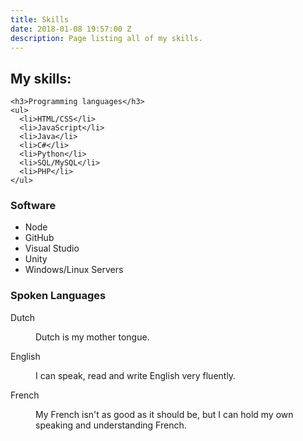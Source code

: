```yaml
---
title: Skills
date: 2018-01-08 19:57:00 Z
description: Page listing all of my skills.
---
```


<h2>My skills:</h2>

<div class="row">
  <div class="6u 12u$(small)">

    <h3>Programming languages</h3>
    <ul>
      <li>HTML/CSS</li>
      <li>JavaScript</li>
      <li>Java</li>
      <li>C#</li>
      <li>Python</li>
      <li>SQL/MySQL</li>
      <li>PHP</li>
    </ul>
  </div>

  <div class="6u$ 12u$(small)">
    <h3>Software</h3>
    <ul>
      <li>Node</li>
      <li>GitHub</li>
      <li>Visual Studio</li>
      <li>Unity</li>
      <li>Windows/Linux Servers</li>
    </ul>
  </div>

  <h3>Spoken Languages</h3>
	<dl>
		<dt>Dutch</dt>
		<dd>
			<p>Dutch is my mother tongue.</p>
		</dd>
		<dt>English</dt>
		<dd>
			<p>I can speak, read and write English very fluently.</p>
		</dd>
		<dt>French</dt>
		<dd>
			<p>My French isn't as good as it should be, but I can hold my own speaking and understanding French.</p>
		</dd>
	</dl>
</div>

